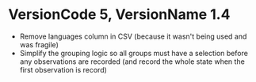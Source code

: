 # VersionCode 5, VersionName 1.4

- Remove languages column in CSV (because it wasn't being used and was fragile)
- Simplify the grouping logic so all groups must have a selection before any observations are recorded (and record the whole state when the first observation is record)
